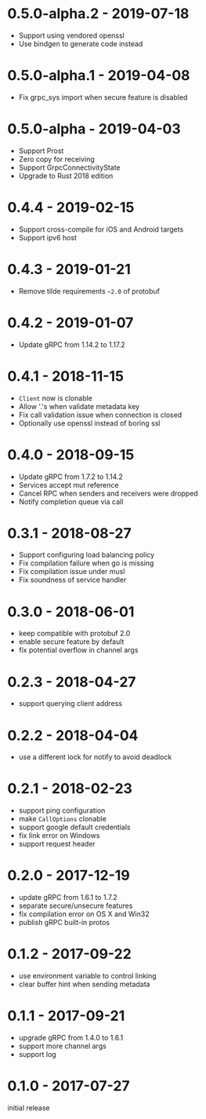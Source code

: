 # 0.5.0-alpha.2 - 2019-07-18

- Support using vendored openssl
- Use bindgen to generate code instead

# 0.5.0-alpha.1 - 2019-04-08

- Fix grpc_sys import when secure feature is disabled

# 0.5.0-alpha - 2019-04-03

- Support Prost
- Zero copy for receiving
- Support GrpcConnectivityState
- Upgrade to Rust 2018 edition

# 0.4.4 - 2019-02-15

- Support cross-compile for iOS and Android targets
- Support ipv6 host

# 0.4.3 - 2019-01-21

- Remove tilde requirements `~2.0` of protobuf

# 0.4.2 - 2019-01-07

- Update gRPC from 1.14.2 to 1.17.2

# 0.4.1 - 2018-11-15

- `Client` now is clonable
- Allow '.'s when validate metadata key
- Fix call validation issue when connection is closed
- Optionally use openssl instead of boring ssl

# 0.4.0 - 2018-09-15

- Update gRPC from 1.7.2 to 1.14.2
- Services accept mut reference
- Cancel RPC when senders and receivers were dropped
- Notify completion queue via call

# 0.3.1 - 2018-08-27

- Support configuring load balancing policy
- Fix compilation failure when go is missing
- Fix compilation issue under musl
- Fix soundness of service handler

# 0.3.0 - 2018-06-01

- keep compatible with protobuf 2.0
- enable secure feature by default
- fix potential overflow in channel args

# 0.2.3 - 2018-04-27

- support querying client address

# 0.2.2 - 2018-04-04

- use a different lock for notify to avoid deadlock

# 0.2.1 - 2018-02-23

- support ping configuration
- make `CallOptions` clonable
- support google default credentials
- fix link error on Windows
- support request header

# 0.2.0 - 2017-12-19

- update gRPC from 1.6.1 to 1.7.2
- separate secure/unsecure features
- fix compilation error on OS X and Win32
- publish gRPC built-in protos

# 0.1.2 - 2017-09-22

- use environment variable to control linking
- clear buffer hint when sending metadata

# 0.1.1 - 2017-09-21

- upgrade gRPC from 1.4.0 to 1.6.1
- support more channel args
- support log

# 0.1.0 - 2017-07-27

initial release
